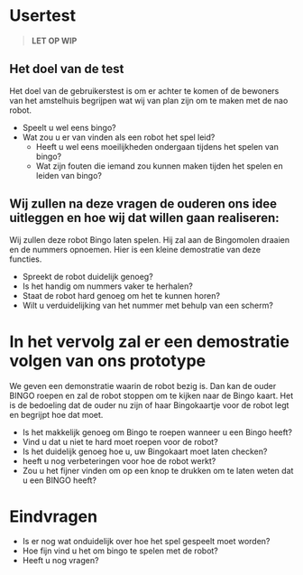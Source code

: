 # Usertest

>**LET OP WIP**

## Het doel van de test

Het doel van de gebruikerstest is om er achter te komen of de bewoners van het amstelhuis begrijpen wat wij van plan zijn om te maken met de nao robot.

- Speelt u wel eens bingo?
- Wat zou u er van vinden als een robot het spel leid?
  - Heeft u wel eens moeilijkheden ondergaan tijdens het spelen van bingo?
  - Wat zijn fouten die iemand zou kunnen maken tijden het spelen en leiden van bingo?

## Wij zullen na deze vragen de ouderen ons idee uitleggen en hoe wij dat willen gaan realiseren:

Wij zullen deze robot Bingo laten spelen. Hij zal aan de Bingomolen draaien en de nummers opnoemen. Hier is een kleine demostratie van deze functies.

  - Spreekt de robot duidelijk genoeg?
  - Is het handig om nummers vaker te herhalen?
  - Staat de robot hard genoeg om het te kunnen horen?
  - Wilt u verduidelijking van het nummer met behulp van een scherm?

# In het vervolg zal er een demostratie volgen van ons prototype

We geven een demonstratie waarin de robot bezig is. Dan kan de ouder BINGO roepen en zal de robot stoppen om te kijken naar de Bingo kaart. Het is de bedoeling dat de ouder nu zijn of haar Bingokaartje voor de robot legt en begrijpt hoe dat moet.

- Is het makkelijk genoeg om Bingo te roepen wanneer u een Bingo heeft?
- Vind u dat u niet te hard moet roepen voor de robot?
- Is het duidelijk genoeg hoe u, uw Bingokaart moet laten checken?
- heeft u nog verbeteringen voor hoe de robot werkt?
- Zou u het fijner vinden om op een knop te drukken om te laten weten dat u een BINGO heeft?

# Eindvragen

- Is er nog wat onduidelijk over hoe het spel gespeelt moet worden?
- Hoe fijn vind u het om bingo te spelen met de robot?
- Heeft u nog vragen?